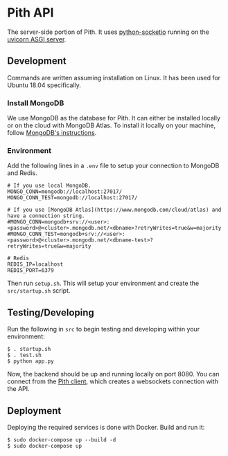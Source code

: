 # Pith API

The server-side portion of Pith. It uses [python-socketio](https://python-socketio.readthedocs.io/en/latest/index.html) running on the [uvicorn ASGI server](https://www.uvicorn.org/).

## Development

Commands are written assuming installation on Linux. It has been used for Ubuntu 18.04 specifically.

### Install MongoDB 

We use MongoDB as the database for Pith. It can either be installed locally or on the cloud with MongoDB Atlas. To install it locally on your machine, follow [MongoDB's instructions](https://docs.mongodb.com/manual/installation/). 

### Environment

Add the following lines in a `.env` file to setup your connection to MongoDB and Redis.

```
# If you use local MongoDB.
MONGO_CONN=mongodb://localhost:27017/
MONGO_CONN_TEST=mongodb://localhost:27017/

# If you use [MongoDB Atlas](https://www.mongodb.com/cloud/atlas) and have a connection string. 
#MONGO_CONN=mongodb+srv://<user>:<password>@<cluster>.mongodb.net/<dbname>?retryWrites=true&w=majority
#MONGO_CONN_TEST=mongodb+srv://<user>:<password>@<cluster>.mongodb.net/<dbname-test>?retryWrites=true&w=majority

# Redis
REDIS_IP=localhost
REDIS_PORT=6379
```

Then run `setup.sh`. This will setup your environment and create the `src/startup.sh` script.

## Testing/Developing

Run the following in `src` to begin testing and developing within your environment:
```
$ . startup.sh
$ . test.sh
$ python app.py
```
Now, the backend should be up and running locally on port 8080. You can connect from the [Pith client](https://github.com/rainflame/pith-client), which creates a websockets connection with the API.

## Deployment 

Deploying the required services is done with Docker. Build and run it:

```
$ sudo docker-compose up --build -d
$ sudo docker-compose up
```
